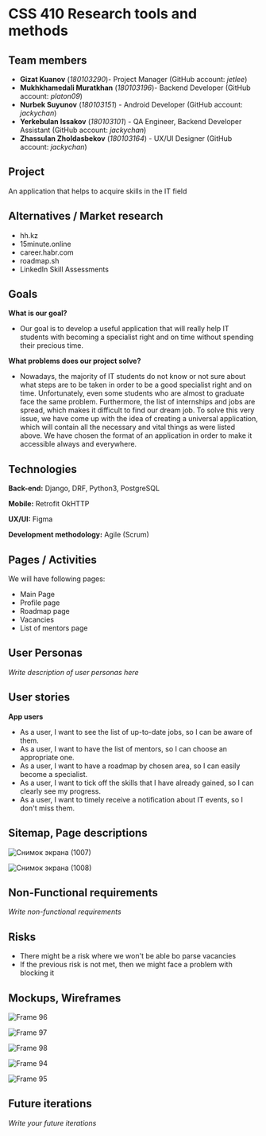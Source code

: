 # CSS 410 Research tools and methods
## Team members
+ **Gizat Kuanov** (*180103290*)- Project Manager (GitHub account: *jetlee*)
+ **Mukhkhamedali Muratkhan** (*180103196*)- Backend Developer (GitHub account: *platon09*)
+ **Nurbek Suyunov** (*180103151*) - Android Developer (GitHub account: *jackychan*)
+ **Yerkebulan Issakov** (*180103101*) - QA Engineer, Backend Developer Assistant (GitHub account: *jackychan*)
+ **Zhassulan Zholdasbekov** (*180103164*) - UX/UI Designer (GitHub account: *jackychan*)

## Project
An application that helps to acquire skills in the IT field

## Alternatives / Market research
+ hh.kz
+ 15minute.online
+ career.habr.com
+ roadmap.sh
+ LinkedIn Skill Assessments

## Goals
**What is our goal?**
+ Our goal is to develop a useful application that will really help IT students with becoming a specialist right and on time without spending their precious time.

**What problems does our project solve?**
+ Nowadays, the majority of IT students do not know or not sure about what steps are to be taken in order to be a good specialist right and on time. Unfortunately, even some students who are almost to graduate face the same problem.
Furthermore, the list of internships and jobs are spread, which makes it difficult to find our dream job. To solve this very issue, we have come up with the idea of creating a universal application, which will contain all the necessary and vital things as were listed above. We have chosen the format of an application in order to make it accessible always and everywhere.

## Technologies
**Back-end:** Django, DRF, Python3, PostgreSQL

**Mobile:** Retrofit OkHTTP

**UX/UI:** Figma

**Development methodology:** Agile (Scrum)

## Pages / Activities 
We will have following pages:
- Main Page
- Profile page
- Roadmap page
- Vacancies
- List of mentors page

## User Personas
*Write description of user personas here*  

## User stories
**App users**
+ As a user, I want to see the list of up-to-date jobs, so I can be aware of them.
+ As a user, I want to have the list of mentors, so I can choose an appropriate one.
+ As a user, I want to have a roadmap by chosen area, so I can easily become a specialist.
+ As a user, I want to tick off the skills that I have already gained, so I can clearly see my progress.
+ As a user, I want to timely receive a notification about IT events, so I don't miss them.

## Sitemap, Page descriptions

![Снимок экрана (1007)](https://user-images.githubusercontent.com/48471189/156759507-0701223c-2a5a-40b4-9d12-1f67f20adc69.png)

![Снимок экрана (1008)](https://user-images.githubusercontent.com/48471189/156759552-dc79cbdd-4a4e-4a16-8e3b-3a45cd519e7b.png)

## Non-Functional requirements
*Write non-functional requirements*

## Risks
+ There might be a risk where we won't be able bo parse vacancies
+ If the previous risk is not met, then we might face a problem with blocking it

## Mockups, Wireframes
![Frame 96](https://user-images.githubusercontent.com/48471189/156759810-fc7b86dc-6ef0-4885-8e0e-9b542abe8e41.png)

![Frame 97](https://user-images.githubusercontent.com/48471189/156759814-52868a20-96ab-48c1-a75a-3f242614f296.png)

![Frame 98](https://user-images.githubusercontent.com/48471189/156759819-7bd44dab-f186-42e0-85af-b39c3d3735d0.png)

![Frame 94](https://user-images.githubusercontent.com/48471189/156759822-082b32e4-a0f3-4b98-96d2-b60e872a1127.png)

![Frame 95](https://user-images.githubusercontent.com/48471189/156759825-ce299f5b-e813-4dc4-bdb8-727b83bed8da.png)


## Future iterations
*Write your future iterations*

